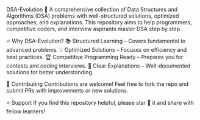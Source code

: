 
DSA-Evolution 🚀
A comprehensive collection of Data Structures and Algorithms (DSA) problems with well-structured solutions, optimized approaches, and explanations. This repository aims to help programmers, competitive coders, and interview aspirants master DSA step by step.

🔥 Why DSA-Evolution?
📚 Structured Learning – Covers fundamental to advanced problems.
💡 Optimized Solutions – Focuses on efficiency and best practices.
🏆 Competitive Programming Ready – Prepares you for contests and coding interviews.
📖 Clear Explanations – Well-documented solutions for better understanding.

📌 Contributing
Contributions are welcome! Feel free to fork the repo and submit PRs with improvements or new solutions.

⭐ Support
If you find this repository helpful, please star 🌟 it and share with fellow learners!

